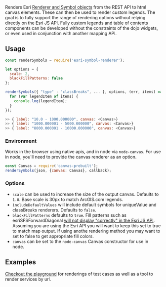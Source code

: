 Renders Esri [Renderer and Symbol objects](http://resources.arcgis.com/en/help/rest/apiref/renderer.html) from the REST API to html canvas elements. These can then be used to render custom legends. The goal is to fully support the range of rendering options without relying directly on the Esri JS API. Fully custom legends and table of contents components can be developed without the constraints of the dojo widgets, or even used in conjunction with another mapping API.

## Usage

```javascript
const renderSymbols = require('esri-symbol-renderer');

let options = {
  scale: 2,
  blackFillPatterns: false
};

renderSymbols({ "type" : "classBreaks", ... }, options, (err, items) => {
  for (var legendItem of items) {
    console.log(legendItem);
  }  
});

>> { label: "10.0 - 1000.000000", canvas: <Canvas>}
>> { label: "1000.000001 - 5000.000000", canvas: <Canvas>}
>> { label: "8000.000001 - 10000.000000", canvas: <Canvas>}

```

### Environment

Works in the browser using native apis, and in node via `node-canvas`. For use
in node, you'll need to provide the canvas renderer as an option.

```javascript
const Canvas = require('canvas-prebuilt');
renderSymbols(json, {canvas: Canvas}, callback);
```

### Options

  * `scale` can be used to increase the size of the output canvas. Defaults to `1.0`. Base scale is 30px to match ArcGIS.com legends.
  * `includeDefaultValues` will include default symbols for uniqueValue and classBreaks renderers. Defaults to `false`.
  * `blackFillPatterns` defaults to `true`. Fill patterns such as esriSFSForwardDiagonal [will not display "correctly" in the Esri JS API](https://geonet.esri.com/thread/32433?commentID=205321#comment-205321). Assuming you are using the Esri API you will want to keep this set to true to match map output. If using anothe rendering method you may want to set to false to get appropriate fill colors.
  * `canvas` can be set to the `node-canvas` Canvas constructor for use in node.

## Examples

[Checkout the playground](http://mcclintock-lab.github.io/esri-symbol-renderer/) for renderings of test cases as well as a tool to render services by url.
